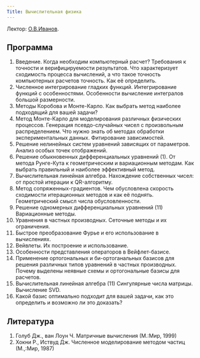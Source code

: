 ```yaml
---
Title: Вычислительная физика
---
```


Лектор: [О.В.Иванов](%base_url%?people%2Ftutors%2Fivanov.ov).

## Программа

1. Введение. Когда необходим компьютерный расчет? Требования к точности и верифицируемости результатов. Что характеризует сходимость процесса вычислений, а что такое точность компьютерных расчетов точность. Как её определить.
2. Численное интегрирование гладких функций. Интегрирование функций с особенностями. Особенности вычисление интегралов большой размерности.
3. Методы Коробова и Монте-Карло. Как выбрать метод наиболее подходящий для вашей задачи?
4. Метод Монте-Карло для моделирования различных физических процессов. Генерация псевдо-случайных чисел с произвольным распределением. Что нужно знать об методах обработки экспериментальных данных. Фитирование зависимостей.
5. Решение нелинейных систем уравнений зависящих от параметров. Анализ особых точек отображений.
6. Решение обыкновенных дифференциальных уравнений (1). От метода Рунге-Кута к геометрическим и вариационным методам. Как выбрать правильный и наиболее эффективный метод.
7. Вычислительная линейная алгебра. Нахождение собственных чисел: от простой итерации к QR-алгоритму.
8. Метод сопряженных-градиентов. Чем обусловлена скорость сходимости итерационных методов и как её поднять. Геометрический смысл числа обусловленности.
9. Решение одномерных дифференциальных уравнений (11) Вариационные методы.
10. Уравнения в частных производных. Сеточные методы и их ограничения.
11. Быстрое преобразование Фурье и его использование в вычислениях.
12. Вейвлеты. Их построение и использование.
13. Особенности представления операторов в Вейфлет-базисе.
14. Применение ортогональных и би-ортоганальных базисов для решения различных типов уравнений в частных производных. Почему выделены неявные схемы и ортогональные базисы для расчетов.
15. Вычислительная линейная алгебра (11) Сингулярные числа матрицы. Вычисление SVD.
16. Какой базис оптимально подходит для вашей задачи, как это определить и возможно ли это доказать?

## Литература

1. Голуб Дж., ван Лоун Ч. Матричные вычисления (М.:Мир, 1999)
2. Хокни Р., Иствуд Дж. Численное моделирование методом частиц (М.,:Мир, 1987)

